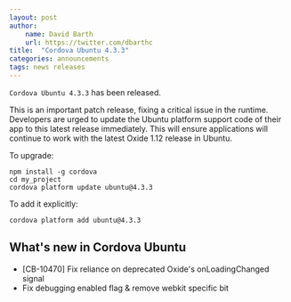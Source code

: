 ```yaml
---
layout: post
author:
    name: David Barth
    url: https://twitter.com/dbarthc
title:  "Cordova Ubuntu 4.3.3"
categories: announcements
tags: news releases
---
```


`Cordova Ubuntu 4.3.3` has been released.

This is an important patch release, fixing a critical issue in the runtime. Developers are urged to update the Ubuntu platform support code of their app to this latest release immediately. This will ensure applications will continue to work with the latest Oxide 1.12 release in Ubuntu.

To upgrade:

    npm install -g cordova
    cd my_project
    cordova platform update ubuntu@4.3.3

To add it explicitly:

    cordova platform add ubuntu@4.3.3

<!--more-->
## What's new in Cordova Ubuntu

* [CB-10470] Fix reliance on deprecated Oxide's onLoadingChanged signal
* Fix debugging enabled flag & remove webkit specific bit


